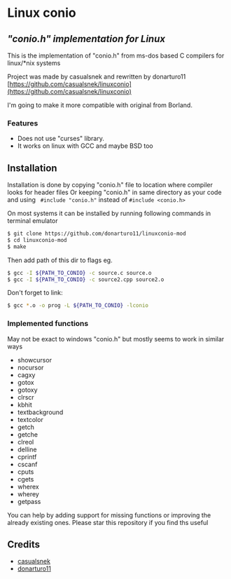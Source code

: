 # Linux conio



## _"conio.h" implementation for Linux_

This is the implementation of "conio.h" from ms-dos based C compilers for linux/*nix systems

Project was made by casualsnek and rewritten by donarturo11
[https://github.com/casualsnek/linuxconio](https://github.com/casualsnek/linuxconio)

I'm going to make it more compatible with original from Borland.

### Features

- Does not use "curses" library.
- It works on linux with GCC and maybe BSD too


## Installation

Installation is done by copying "conio.h" file to location where compiler looks for header files Or keeping "conio.h" in same directory as your code and using ``` #include "conio.h"``` instead of ```#include <conio.h> ```

On most systems it can be installed by running following commands in terminal emulator

```sh
$ git clone https://github.com/donarturo11/linuxconio-mod
$ cd linuxconio-mod
$ make
```

Then add path of this dir to flags eg.
```sh
$ gcc -I ${PATH_TO_CONIO} -c source.c source.o
$ gcc -I ${PATH_TO_CONIO} -c source2.cpp source2.o
```

Don't forget to link:

```sh
$ gcc *.o -o prog -L ${PATH_TO_CONIO} -lconio
```

### Implemented functions
May not be exact to windows "conio.h" but mostly seems to work in similar ways
- showcursor
- nocursor
- cagxy
- gotox
- gotoxy
- clrscr
- kbhit
- textbackground
- textcolor
- getch
- getche
- clreol
- delline
- cprintf
- cscanf
- cputs
- cgets
- wherex
- wherey
- getpass

You can help by adding support for missing functions or improving the already existing ones.
Please star this repository if you find ths useful


## Credits
- [casualsnek](https://github.com/casualsnek/linuxconio)
- [donarturo11](https://github.com/donarturo11/linuxconio-mod)

